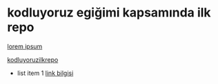 # kodluyoruz egiğimi kapsamında ilk repo





[lorem ipsum](http://google.com)


[kodluyoruzilkrepo](https://github.com/sumeyyaozler/kodluyoruzilkrepo.git)

* list item 1 [link bilgisi](https://kodluyoruz.org)
